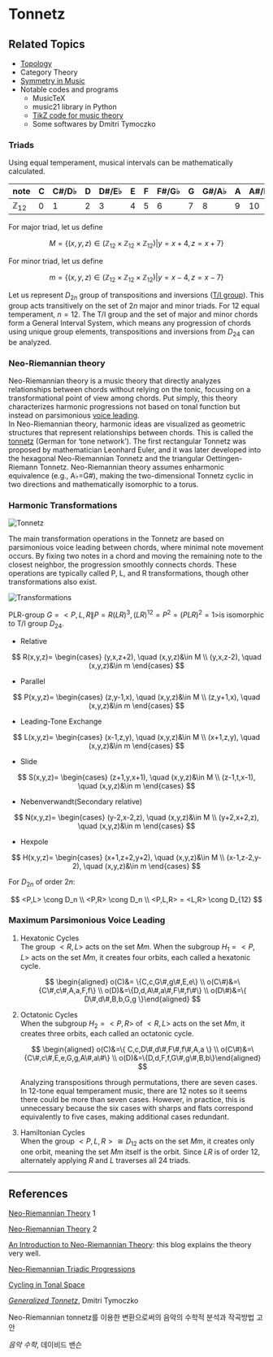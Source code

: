 # Tonnetz

## Related Topics

- [Topology](/Phys/MP/AAT/Topology_basics.html)
- Category Theory
- [Symmetry in Music](./Sym_in_m.html)
- Notable codes and programs
    - MusicTeX
    - music21 library in Python
    - [TikZ code for music theory](https://github.com/AlexPof/latexfigs-music)
    - Some softwares by Dmitri Tymoczko

### Triads

Using equal temperament, musical intervals can be mathematically calculated.

| note | C | C#/D♭ | D | D#/E♭ | E | F | F#/G♭ | G | G#/A♭ | A | A#/B♭ | B |
| --- | --- | --- | --- | --- | --- | --- | --- | --- | --- | --- | --- | --- |
| $\mathbb{Z}_{12}$ | 0 | 1 | 2 | 3 | 4 | 5 | 6 | 7 | 8 | 9 | 10 | 11 |

For major triad, let us define 

$$
M=\{(x,y,z)\in(\mathbb{Z}_{12} \times \mathbb{Z}_{12} \times \mathbb{Z}_{12})|y=x+4, z=x+7\}
$$

For minor triad, let us define 

$$
m=\{(x,y,z)\in(\mathbb{Z}_{12} \times \mathbb{Z}_{12} \times \mathbb{Z}_{12})|y=x-4, z=x-7\}
$$

Let us represent $D_{2n}$ group of transpositions and inversions ([T/I group](https://alpof.wordpress.com/2013/11/02/an-introduction-to-neo-riemannian-theory-5/)). This group acts transitively on the set of $2n$ major and minor triads. For 12 equal temperament, $n=12$. The T/I group and the set of major and minor chords form a General Interval System, which means any progression of chords using unique group elements, transpositions and inversions from $D_{24}$ can be analyzed.

### Neo-Riemannian theory

Neo-Riemannian theory is a music theory that directly analyzes relationships between chords without relying on the tonic, focusing on a transformational point of view among chords. Put simply, this theory characterizes harmonic progressions not based on tonal function but instead on parsimonious [voice leading](https://en.wikipedia.org/wiki/Voice_leading).  
In Neo-Riemannian theory, harmonic ideas are visualized as geometric structures that represent relationships between chords. This is called the [tonnetz](https://en.wikipedia.org/wiki/Tonnetz) (German for ‘tone network’). The first rectangular Tonnetz was proposed by mathematician Leonhard Euler, and it was later developed into the hexagonal Neo-Riemannian Tonnetz and the triangular Oettingen-Riemann Tonnetz. Neo-Riemannian theory assumes enharmonic equivalence (e.g., A$\flat$=G#), making the two-dimensional Tonnetz cyclic in two directions and mathematically isomorphic to a torus.

### Harmonic Transformations

![Tonnetz](https://upload.wikimedia.org/wikipedia/commons/thumb/3/3d/Neo-Riemannian_Tonnetz.svg/1920px-Neo-Riemannian_Tonnetz.svg.png)

The main transformation operations in the Tonnetz are based on parsimonious voice leading between chords, where minimal note movement occurs. By fixing two notes in a chord and moving the remaining note to the closest neighbor, the progression smoothly connects chords. These operations are typically called P, L, and R transformations, though other transformations also exist.  

![Transformations](https://storage.gmth.de/zgmth/media/1009/Rieke_Tonnetz_01.png)

PLR-group $G=<P,L,R\|P=R(LR)^3,(LR)^{12}=P^2=(PLR)^2=1>$is isomorphic to T/I group $D_{24}$.

- Relative

$$
R(x,y,z)= \begin{cases}  (y,x,z+2), \quad (x,y,z)&\in M \\ (y,x,z-2), \quad (x,y,z)&\in m \end{cases}
$$

- Parallel

$$
P(x,y,z)= \begin{cases}  (z,y-1,x), \quad (x,y,z)&\in M \\ (z,y+1,x), \quad (x,y,z)&\in m \end{cases}
$$

- Leading-Tone Exchange

$$
L(x,y,z)= \begin{cases}  (x-1,z,y), \quad (x,y,z)&\in M \\ (x+1,z,y), \quad (x,y,z)&\in m \end{cases}
$$

- Slide

$$
S(x,y,z)= \begin{cases}  (z+1,y,x+1), \quad (x,y,z)&\in M \\ (z-1,t,x-1), \quad (x,y,z)&\in m \end{cases}
$$

- Nebenverwandt(Secondary relative)

$$
N(x,y,z)= \begin{cases}  (y-2,x-2,z), \quad (x,y,z)&\in M \\ (y+2,x+2,z), \quad (x,y,z)&\in m \end{cases}
$$

- Hexpole

$$
H(x,y,z)= \begin{cases}  (x+1,z+2,y+2), \quad (x,y,z)&\in M \\ (x-1,z-2,y-2), \quad (x,y,z)&\in m \end{cases}
$$

For $D_{2n}$ of order $2n$:

$$
<P,L> \cong D_n \\ <P,R> \cong D_n \\ <P,L,R> = <L,R> \cong D_{12}
$$

### Maximum Parsimonious Voice Leading


1. Hexatonic Cycles  
    The group $<R,L>$ acts on the set $Mm$. When the subgroup $H_1=<P,L>$ acts on the set $Mm$, it creates four orbits, each called a hexatonic cycle.

    $$
\begin{aligned} o(C)&= \{C,c,G\#,g\#,E,e\} \\ o(C\#)&=\{C\#,c\#,A,a,F,f\} \\ o(D)&=\{D,d,A\#,a\#,F\#,f\#\} \\ o(D\#)&=\{ D\#,d\#,B,b,G,g \}\end{aligned}
    $$

2. Octatonic Cycles  
    When the subgroup $H_2=<P,R>$ of $<R,L>$ acts on the set $Mm$, it creates three orbits, each called an octatonic cycle.

    $$
\begin{aligned} o(C)&=\{ C,c,D\#,d\#,F\#,f\#,A,a \} \\ o(C\#)&=\{C\#,c\#,E,e,G,g,A\#,a\#\} \\ o(D)&=\{D,d,F,f,G\#,g\#,B,b\}\end{aligned}
    $$

    Analyzing transpositions through permutations, there are seven cases. In 12-tone equal temperament music, there are 12 notes so it seems there could be more than seven cases. However, in practice, this is unnecessary because the six cases with sharps and flats correspond equivalently to five cases, making additional cases redundant.

3. Hamiltonian Cycles  
    When the group $<P,L,R> \cong D_{12}$ acts on the set $Mm$, it creates only one orbit, meaning the set $Mm$ itself is the orbit. Since $LR$ is of order 12, alternately applying $R$ and $L$ traverses all 24 triads.


---

## References

[Neo-Riemannian Theory](https://producerhive.com/music-theory/neo-riemannian-theory/) 1

[Neo-Riemannian Theory](https://en.wikipedia.org/wiki/Neo-Riemannian_theory) 2

[An Introduction to Neo-Riemannian Theory](https://alpof.wordpress.com/category/music/math-music/neo-riemannian-theory/): this blog explains the theory very well.

[Neo-Riemannian Triadic Progressions](https://viva.pressbooks.pub/openmusictheory/chapter/neo-riemannian-triadic-progressions/)

[Cycling in Tonal Space](https://www.gmth.de/zeitschrift/artikel/1009.aspx)

[*Generalized Tonnetz*](https://dmitri.mycpanel.princeton.edu/tonnetzes.pdf), Dmitri Tymoczko

Neo-Riemannian tonnetz를 이용한 변환으로써의 음악의 수학적 분석과 작곡방법 고안

*음악 수학*, 데이비드 밴슨